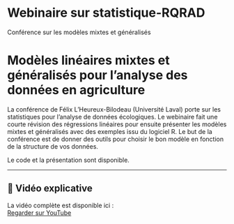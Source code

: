 # Webinaire sur statistique-RQRAD
Conférence sur les modèles mixtes et généralisés
# Modèles linéaires mixtes et généralisés pour l’analyse des données en agriculture

La conférence de Félix L’Heureux-Bilodeau (Université Laval) porte sur les statistiques pour l’analyse de données écologiques. Le webinaire fait une courte révision des régressions linéaires pour ensuite présenter les modèles mixtes et généralisés avec des exemples issu du logiciel R. Le but de la conférence est de donner des outils pour choisir le bon modèle en fonction de la structure de vos données.

Le code et la présentation sont disponible.

---

## 🎥 Vidéo explicative

La vidéo complète est disponible ici :  
[Regarder sur YouTube](https://www.youtube.com/watch?v=kyMkg6HNRZo)
